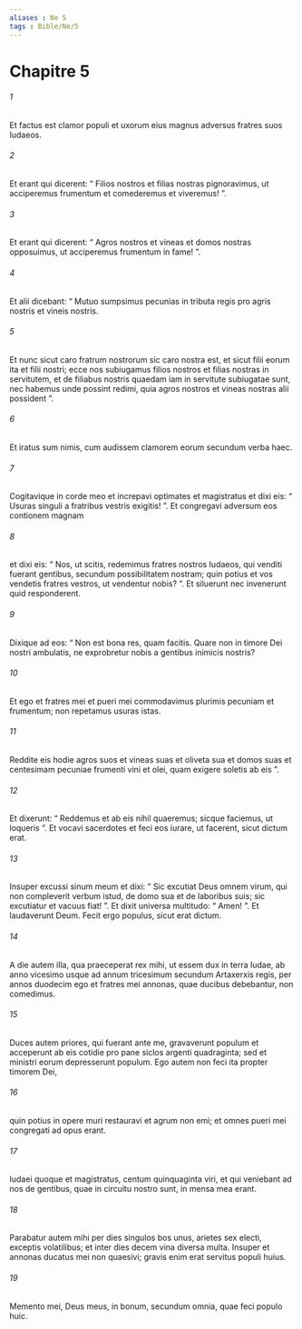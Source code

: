 ```yaml
---
aliases : Ne 5
tags : Bible/Ne/5
---
```


# Chapitre 5

###### 1
Et factus est clamor populi et uxorum eius magnus adversus fratres suos Iudaeos. 
###### 2
Et erant qui dicerent: “ Filios nostros et filias nostras pignoravimus, ut acciperemus frumentum et comederemus et viveremus! ”. 
###### 3
Et erant qui dicerent: “ Agros nostros et vineas et domos nostras opposuimus, ut acciperemus frumentum in fame! ”. 
###### 4
Et alii dicebant: “ Mutuo sumpsimus pecunias in tributa regis pro agris nostris et vineis nostris. 
###### 5
Et nunc sicut caro fratrum nostrorum sic caro nostra est, et sicut filii eorum ita et filii nostri; ecce nos subiugamus filios nostros et filias nostras in servitutem, et de filiabus nostris quaedam iam in servitute subiugatae sunt, nec habemus unde possint redimi, quia agros nostros et vineas nostras alii possident ”.
###### 6
Et iratus sum nimis, cum audissem clamorem eorum secundum verba haec. 
###### 7
Cogitavique in corde meo et increpavi optimates et magistratus et dixi eis: “ Usuras singuli a fratribus vestris exigitis! ”. Et congregavi adversum eos contionem magnam 
###### 8
et dixi eis: “ Nos, ut scitis, redemimus fratres nostros Iudaeos, qui venditi fuerant gentibus, secundum possibilitatem nostram; quin potius et vos vendetis fratres vestros, ut vendentur nobis? ”. Et siluerunt nec invenerunt quid responderent. 
###### 9
Dixique ad eos: “ Non est bona res, quam facitis. Quare non in timore Dei nostri ambulatis, ne exprobretur nobis a gentibus inimicis nostris? 
###### 10
Et ego et fratres mei et pueri mei commodavimus plurimis pecuniam et frumentum; non repetamus usuras istas. 
###### 11
Reddite eis hodie agros suos et vineas suas et oliveta sua et domos suas et centesimam pecuniae frumenti vini et olei, quam exigere soletis ab eis ”.
###### 12
Et dixerunt: “ Reddemus et ab eis nihil quaeremus; sicque faciemus, ut loqueris ”. Et vocavi sacerdotes et feci eos iurare, ut facerent, sicut dictum erat. 
###### 13
Insuper excussi sinum meum et dixi: “ Sic excutiat Deus omnem virum, qui non compleverit verbum istud, de domo sua et de laboribus suis; sic excutiatur et vacuus fiat! ”. Et dixit universa multitudo: “ Amen! ”. Et laudaverunt Deum. Fecit ergo populus, sicut erat dictum.
###### 14
A die autem illa, qua praeceperat rex mihi, ut essem dux in terra Iudae, ab anno vicesimo usque ad annum tricesimum secundum Artaxerxis regis, per annos duodecim ego et fratres mei annonas, quae ducibus debebantur, non comedimus. 
###### 15
Duces autem priores, qui fuerant ante me, gravaverunt populum et acceperunt ab eis cotidie pro pane siclos argenti quadraginta; sed et ministri eorum depresserunt populum. Ego autem non feci ita propter timorem Dei, 
###### 16
quin potius in opere muri restauravi et agrum non emi; et omnes pueri mei congregati ad opus erant.
###### 17
Iudaei quoque et magistratus, centum quinquaginta viri, et qui veniebant ad nos de gentibus, quae in circuitu nostro sunt, in mensa mea erant. 
###### 18
Parabatur autem mihi per dies singulos bos unus, arietes sex electi, exceptis volatilibus; et inter dies decem vina diversa multa. Insuper et annonas ducatus mei non quaesivi; gravis enim erat servitus populi huius.
###### 19
Memento mei, Deus meus, in bonum, secundum omnia, quae feci populo huic.
